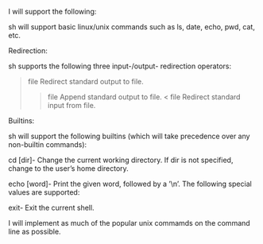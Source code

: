 I will support the following:

sh will support basic linux/unix commands such as ls, date, echo, pwd, cat, etc.

Redirection:

sh supports the following three input-/output- redirection operators:

> file Redirect standard output to file.
>> file Append standard output to file. 
< file Redirect standard input from file.

Builtins:

sh will support the following builtins (which will take precedence over any non-builtin commands):

cd [dir]- Change the current working directory. If dir is not specified, change to the user’s home
          directory.

echo [word]- Print the given word, followed by a ’\n’. The following special values are supported:

exit- Exit the current shell.

I will implement as much of the popular unix commamds on the command line as possible. 
